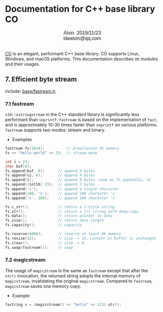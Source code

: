 # Documentation for C++ base library CO

<font face="Arial" size=3>
<center>
Alvin &nbsp;2019/11/23
</center>
<center>
idealvin@qq.com
</center>
<br />
</font>


[CO](https://github.com/idealvin/co/) is an elegant, performant C++ base library. CO supports Linux, Windows, and macOS platforms. This documentation describes its modules and their usages.

## 7. Efficient byte stream

include: [base/fastream.h](https://github.com/idealvin/co/blob/master/base/fastream.h).

### 7.1 fastream

`std::ostringstream` in the C++ standard library is significantly less performant than `snprintf`. `fastream` is based on the implementation of `fast`, and is approximately 10-30 times faster than `snprintf` on various platforms. `fastream` supports two modes: stream and binary.

- Examples

```cpp
fastream fs(1024);          // preallocate 1K memory
fs << "hello world" << 23;  // stream mode

int i = 23;
char buf[8];
fs.append(buf, 8);      // append 8 bytes
fs.append(&i, 4);       // append 4 bytes
fs.append(i);           // append 8 bytes，same as fs.append(&i, 4)
fs.append((int16) 23);  // append 2 bytes
fs.append('c');         // append a single character
fs.append(100, 'c');    // append 100 character 'c'
fs.append('c', 100);    // append 100 character 'c'

fs.c_str();             // return a C-style string
fs.str();               // return a C++ string with deep-copy
fs.data();              // return pointer to data
fs.size();              // return data length
fs.capacity();          // capacity

fs.reserve(4096);       // reserve at least 4K memory
fs.resize(32);          // size -> 32，content in buffer is unchanged
fs.clear();             // size -> 0
fs.swap(fastream());    // swap
```

### 7.2 magicstream

The usage of `magicstream` is the same as `fastream` except that after the `str()` invocation, the returned string adopts the internal memory of `magicstream`, invalidating the original `magicstream`. Compared to `fastream`, `magicstream` saves one memory copy.

- Example
```cpp
fastring s = (magicstream() << "hello" << 123).str();
```